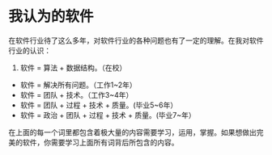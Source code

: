 # 我认为的软件

在软件行业待了这么多年，对软件行业的各种问题也有了一定的理解。在我对软件行业的认识：

1. 软件 = 算法 + 数据结构。（在校）
- 软件 = 解决所有问题。（工作1~2年）
- 软件 = 团队 + 技术。（工作3~4年）
- 软件 = 团队 + 过程 + 技术 + 质量。(毕业5~6年）
- 软件 = 政治 + 团队 + 过程 + 技术 + 质量。(毕业7~年）

在上面的每一个词里都包含着极大量的内容需要学习，运用，掌握。如果想做出完美的软件，你需要学习上面所有词背后所包含的内容。